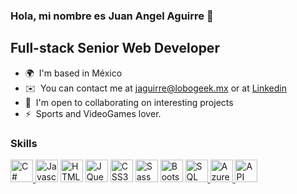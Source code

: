 ### Hola, mi nombre es Juan Angel Aguirre 👋

Full-stack Senior Web Developer
------------------------

* 🌍  I'm based in México
* ✉️  You can contact me at [jaguirre@lobogeek.mx](mailto:jaguirre@lobogeek.mx) or at  [Linkedin](https://www.linkedin.com/in/juan-angel-aguirre/)
* 🤝  I'm open to collaborating on interesting projects
* ⚡  Sports and VideoGames lover.

### Skills

<p align="left">
  <a href="https://learn.microsoft.com/en-us/dotnet/csharp/" target="_blank" rel="noreferrer">
  <img src="https://raw.githubusercontent.com/danielcranney/readme-generator/main/public/icons/skills/csharp-colored.svg" width="36" height="36" alt="C#" />
</a>
<a href="https://developer.mozilla.org/en-US/docs/Web/JavaScript" target="_blank" rel="noreferrer"><img src="https://raw.githubusercontent.com/danielcranney/readme-generator/main/public/icons/skills/javascript-colored.svg" width="36" height="36" alt="Javascript" /></a>
<a href="https://developer.mozilla.org/en-US/docs/Glossary/HTML5" target="_blank" rel="noreferrer"><img src="https://raw.githubusercontent.com/danielcranney/readme-generator/main/public/icons/skills/html5-colored.svg" width="36" height="36" alt="HTML5" /></a>
<a href="https://jquery.com/" target="_blank" rel="noreferrer"><img src="https://raw.githubusercontent.com/danielcranney/readme-generator/main/public/icons/skills/jquery-colored.svg" width="36" height="36" alt="JQuery" /></a>
<a href="https://www.w3.org/TR/CSS/#css" target="_blank" rel="noreferrer"><img src="https://raw.githubusercontent.com/danielcranney/readme-generator/main/public/icons/skills/css3-colored.svg" width="36" height="36" alt="CSS3" /></a>
<a href="https://sass-lang.com/" target="_blank" rel="noreferrer"><img src="https://raw.githubusercontent.com/danielcranney/readme-generator/main/public/icons/skills/sass-colored.svg" width="36" height="36" alt="Sass" /></a>
<a href="https://getbootstrap.com/" target="_blank" rel="noreferrer"><img src="https://raw.githubusercontent.com/danielcranney/readme-generator/main/public/icons/skills/bootstrap-colored.svg" width="36" height="36" alt="Bootstrap" /></a>
<a href="https://learn.microsoft.com/en-us/sql/" target="_blank" rel="noreferrer">
  <img src="https://img.icons8.com/color/48/000000/microsoft-sql-server.png" width="36" height="36" alt="SQL Server" />
</a>
<a href="https://learn.microsoft.com/en-us/azure/" target="_blank" rel="noopener noreferrer">
  <img src="https://img.icons8.com/color/48/000000/azure-1.png" width="36" height="36" alt="Azure" />
</a>

<a href="https://restfulapi.net/" target="_blank" rel="noreferrer">
  <img src="https://img.icons8.com/fluency/48/000000/api-settings.png" width="36" height="36" alt="API" />
</a>


</p>


